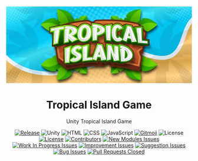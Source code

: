 <div align="center">

![Game Banner](https://raw.githubusercontent.com/DevDJpl/tropical-island-game/main/images/game-banner.png?token=GHSAT0AAAAAACIWMXVOD4PNGBBXIFI2RXMWZJFGSSA)

# Tropical Island Game
Unity Tropical Island Game

[![Release](https://img.shields.io/github/release/DevDJpl/jarvis-android-app.svg)](https://github.com/DevDJpl/jarvis-android-app/releases/)
![Unity](https://img.shields.io/badge/unity-fff.svg)
![HTML](https://img.shields.io/badge/html-5-e54c21.svg)
![CSS](https://img.shields.io/badge/css-3-3c9cd7.svg)
![JavaScript](https://img.shields.io/badge/javascript-6-f7df1e.svg)
[![Gitmoji](https://img.shields.io/badge/gitmoji-%20🚀%20🐳-FFDD67.svg)](https://gitmoji.carloscuesta.me)
![License](https://img.shields.io/github/license/DevDJpl/jarvis-android-app.svg)
[![License](https://img.shields.io/badge/license-MIT-blue.svg)](https://raw.githubusercontent.com/DevDJpl/jarvis-android-app/master/LICENSE)
[![Contributors](https://img.shields.io/github/contributors/DevDJpl/jarvis-android-app.svg)](https://github.com/DevDJpl/jarvis-android-app/graphs/contributors)
[![New Modules Issues](https://img.shields.io/github/issues/DevDJpl/jarvis-android-app/New%20Modules.svg?label=new%20modules)](https://github.com/DevDJpl/jarvis-android-app/labels/New%20Modules)
[![Work In Progress Issues](https://img.shields.io/github/issues/DevDJpl/jarvis-android-app/Work%20In%20Progress.svg?label=work%20in%20progress)](https://github.com/DevDJpl/jarvis-android-app/labels/Work%20In%20Progress)
[![Improvement Issues](https://img.shields.io/github/issues/DevDJpl/jarvis-android-app/Improvement.svg?label=improvement)](https://github.com/DevDJpl/jarvis-android-app/labels/Improvement)
[![Suggestion Issues](https://img.shields.io/github/issues/DevDJpl/jarvis-android-app/Suggestion.svg?label=suggestion)](https://github.com/DevDJpl/jarvis-android-app/labels/Suggestion)
[![Bug Issues](https://img.shields.io/github/issues/DevDJpl/jarvis-android-app/Bug.svg?label=bug)](https://github.com/DevDJpl/jarvis-android-app/labels/Bug)
[![Pull Requests Closed](https://img.shields.io/github/issues-pr-closed/DevDJpl/jarvis-android-app.svg)](https://github.com/DevDJpl/jarvis-android-app/issues?q=is%3Apr+is%3Aclosed)

</div>
